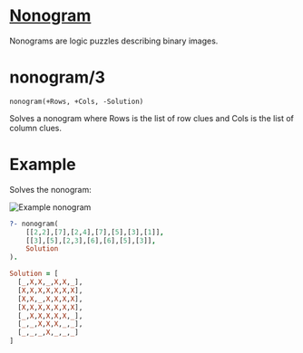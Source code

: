 # [Nonogram](http://en.wikipedia.org/wiki/Nonogram)

Nonograms are logic puzzles describing binary images.


# nonogram/3

`nonogram(+Rows, +Cols, -Solution)`

Solves a nonogram where Rows is the list of row clues and Cols is the list of column clues.


# Example

Solves the nonogram:

![Example nonogram](http://www.griddler.co.uk/nonogram%20example.jpg)

```prolog
?- nonogram(
	[[2,2],[7],[2,4],[7],[5],[3],[1]],
	[[3],[5],[2,3],[6],[6],[5],[3]],
	Solution
).

Solution = [
  [_,X,X,_,X,X,_],
  [X,X,X,X,X,X,X],
  [X,X,_,X,X,X,X],
  [X,X,X,X,X,X,X],
  [_,X,X,X,X,X,_],
  [_,_,X,X,X,_,_],
  [_,_,_,X,_,_,_]
]
```
